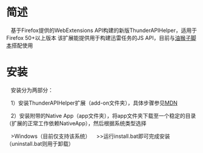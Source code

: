# 简述

    基于Firefox提供的WebExtensions API构建的新版ThunderAPIHelper，适用于Firefox 50+以上版本
    该扩展能提供用于构建迅雷任务的JS API，目前与[油猴子脚本](https://greasyfork.org/zh-CN/scripts/28050-115%E6%89%B9%E9%87%8F%E6%96%87%E4%BB%B6%E8%BF%85%E9%9B%B7%E4%B8%8B%E8%BD%BD-%E6%9A%82%E4%B8%8D%E6%94%AF%E6%8C%81%E6%96%87%E4%BB%B6%E5%A4%B9%E7%B1%BB%E5%9E%8B%E4%B8%8B%E8%BD%BD "Markdown")搭配使用
    
# 安装
    
    安装分为两部分：
    
    1）安装ThunderAPIHelper扩展（add-on文件夹），具体步骤参见[MDN]( "Markdown")
    
    2）安装附带的Native App（app文件夹），将app文件夹下载至一个稳定的目录（扩展的正常工作依赖NativeApp），然后根据系统类型选择
    
    >Windows（目前仅支持该系统）
    >>运行install.bat即可完成安装（uninstall.bat则用于卸载）
